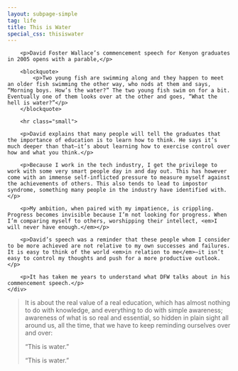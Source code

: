 ```yaml
---
layout: subpage-simple
tag: life
title: This is Water
special_css: thisiswater
---
```


<div class="grid grid--full">
	<div class="grid__item push--one--two-twelfths one--eight-twelfths">
	
		<p>David Foster Wallace’s commencement speech for Kenyon graduates in 2005 opens with a parable,</p>

		<blockquote>
			<p>Two young fish are swimming along and they happen to meet an older fish swimming the other way, who nods at them and says, “Morning boys. How’s the water?” The two young fish swim on for a bit. Eventually one of them looks over at the other and goes, “What the hell is water?”</p>
		</blockquote>

		<hr class="small">

		<p>David explains that many people will tell the graduates that the importance of education is to learn how to think. He says it’s much deeper than that–it’s about learning how to exercise control over how and what you think.</p>

		<p>Because I work in the tech industry, I get the privilege to work with some very smart people day in and day out. This has however come with an immense self-inflicted pressure to measure myself against the achievements of others. This also tends to lead to impostor syndrome, something many people in the industry have identified with.</p>

		<p>My ambition, when paired with my impatience, is crippling. Progress becomes invisible because I’m not looking for progress. When I’m comparing myself to others, worshipping their intellect, <em>I will never have enough.</em></p>

		<p>David’s speech was a reminder that these people whom I consider to be more achieved are not relative to my own successes and failures. It is easy to think of the world <em>in relation to me</em>–it isn’t easy to control my thoughts and push for a more productive outlook.</p>

		<p>It has taken me years to understand what DFW talks about in his commencement speech.</p>
	</div>
</div>

<blockquote class="large">
	<p>It is about the real value of a real education, which has almost nothing to do with knowledge, and everything to do with simple awareness; awareness of what is so real and essential, so hidden in plain sight all around us, all the time, that we have to keep reminding ourselves over and over:</p>
	<p>“This is water.”</p>
	<p>“This is water.”</p>
</blockquote>